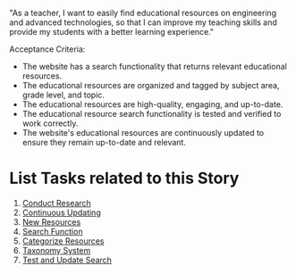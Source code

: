 "As a teacher, I want to easily find educational resources on engineering and advanced technologies, so that I can improve my teaching skills and provide my students with a better learning experience."

Acceptance Criteria:

* The website has a search functionality that returns relevant educational resources.
* The educational resources are organized and tagged by subject area, grade level, and topic.
* The educational resources are high-quality, engaging, and up-to-date.
* The educational resource search functionality is tested and verified to work correctly.
* The website's educational resources are continuously updated to ensure they remain up-to-date and relevant.



# List Tasks related to this Story
1. [Conduct Research](tasks/conduct.md)
2. [Continuous Updating](tasks/cont-update.md)
3. [New Resources](tasks/engaging.md)
4. [Search Function](tasks/function.md)
5. [Categorize Resources](tasks/tagging.md)
6. [Taxonomy System](tasks/taxonomy.md)
7. [Test and Update Search](tasks/test-and-update.md)